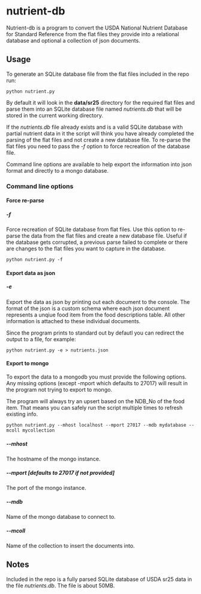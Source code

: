 nutrient-db
===========

Nutrient-db is a program to convert the USDA National Nutrient Database for Standard Reference from the flat files they provide into a relational database and optional a collection of json documents.

Usage
-----------------

To generate an SQLite database file from the flat files included in the repo run: 

<pre><code>python nutrient.py</code></pre>

By default it will look in the **data/sr25** directory for the required flat files and parse them into an SQLite database file named *nutrients.db* that will be stored in the current working directory. 

If the *nutrients.db* file already exists and is a valid SQLite database with partial nutrient data in it the script will think you have already completed the parsing of the flat files and not create a new database file. To re-parse the flat files you need to pass the *-f* option to force recreation of the database file.

Command line options are available to help export the information into json format and directly to a mongo database.

### Command line options

#### Force re-parse 
##### -f 

Force recreation of SQLite database from flat files. Use this option to re-parse the data from the flat files and create a new database file. Useful if the database gets corrupted, a previous parse failed to complete or there are changes to the flat files you want to capture in the database.

<pre><code>python nutrient.py -f</code></pre>

#### Export data as json
##### -e 

Export the data as json by printing out each document to the console. The format of the json is a custom schema where each json document represents a unqiue food item from the food descriptions table. All other information is attached to these individual documents.

Since the program prints to standard out by defautl you can redirect the output to a file, for example:

<pre><code>python nutrient.py -e > nutrients.json</code></pre>

#### Export to mongo

To export the data to a mongodb you must provide the following options. Any missing options (except -mport which defaults to 27017) will result in the program not trying to export to mongo.

The program will always try an upsert based on the NDB_No of the food item. That means you can safely run the script multiple times to refresh existing info.

<pre><code>python nutrient.py --mhost localhost --mport 27017 --mdb mydatabase --mcoll mycollection</code></pre>

##### --mhost 

The hostname of the mongo instance.

##### --mport [defaults to 27017 if not provided]

The port of the mongo instance.

##### --mdb

Name of the mongo database to connect to.

##### --mcoll

Name of the collection to insert the documents into.


Notes
-----------------

Included in the repo is a fully parsed SQLite database of USDA sr25 data in the file *nutrients.db*. The file is about 50MB.
